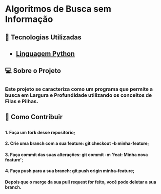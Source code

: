 # Algoritmos de Busca sem Informação

<h2>🔎 Tecnologias Utilizadas<h2>
<ul>
  <a href="https://www.python.org/"><li>Linguagem Python</li></a>
</ul>

<h2>💻 Sobre o Projeto<h2>
 
<h3>Este projeto se caracteriza como um programa que permite a busca em Largura e Profundidade
      utilizando os conceitos de Filas e Pilhas.
      
<h2>🚀 Como Contribuir<h2>
  <h4>1. Faça um fork desse repositório;
  <h4>2. Crie uma branch com a sua feature: git checkout -b minha-feature;
  <h4>3. Faça commit das suas alterações: git commit -m 'feat: Minha nova feature';
  <h4>4. Faça push para a sua branch: git push origin minha-feature;
  <h4>Depois que o merge da sua pull request for feito, você pode deletar a sua branch.
